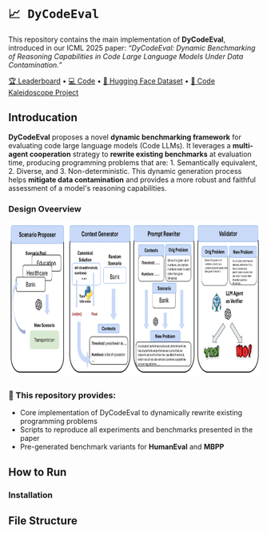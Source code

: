 # `📈 DyCodeEval`

This repository contains the main implementation of **DyCodeEval**, introduced in our ICML 2025 paper:
*“DyCodeEval: Dynamic Benchmarking of Reasoning Capabilities in Code Large Language Models Under Data Contamination.”*

[🏆 Leaderboard](https://your-leaderboard-link) • [💻 Code](https://github.com/your-username/DyCodeEval) • [🤗 Hugging Face Dataset](https://huggingface.co/datasets/your-dataset) • [🔮 Code Kaleidoscope Project](https://github.com/your-username/DyCodeEval/tree/main/kaleidoscope)


## Introducation 

**DyCodeEval** proposes a novel **dynamic benchmarking framework** for evaluating code large language models (Code LLMs). It leverages a **multi-agent cooperation** strategy to **rewrite existing benchmarks** at evaluation time, producing programming problems that are: 1. Semantically equivalent, 2. Diverse, and 3. Non-deterministic. This dynamic generation process helps **mitigate data contamination** and provides a more robust and faithful assessment of a model's reasoning capabilities.

### Design Oveerview
<div  align="center">    
 <img src="https://github.com/SeekingDream/DyCodeEval/blob/main/resource/dycodeeval_overview.jpg" width="760" height="310" alt="Design Overview"/><br/>
</div>   

### 🔧 This repository provides:

* Core implementation of DyCodeEval to dynamically rewrite existing programming problems
* Scripts to reproduce all experiments and benchmarks presented in the paper
* Pre-generated benchmark variants for **HumanEval** and **MBPP**


## How to Run

### Installation



## File Structure







